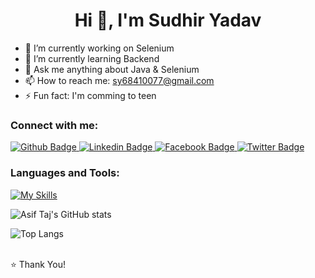  <h1 align="center">Hi 👋, I'm Sudhir Yadav</h1>

- 🔭 I’m currently working on Selenium 
- 🌱 I’m currently learning Backend
- 💬 Ask me anything about Java & Selenium
- 📫 How to reach me: sy68410077@gmail.com
- ⚡ Fun fact: I'm comming to teen
  
### Connect with me:
<div id="badges">
  <a href="https://github.com/Sudhir3456/-Sudhir3456">
    <img src="https://img.shields.io/badge/Github-white?style=for-the-badge&logo=Github&logoColor=black" alt="Github Badge"/>
  </a>
  <a href="https://www.linkedin.com/in/sudhir-kumar-yadav-62a39a249">
    <img src="https://img.shields.io/badge/LinkedIn-0077B5?style=for-the-badge&logo=linkedin&logoColor=white" alt="Linkedin Badge"/>
  </a>
   <a href="https://fb.com/aaxiftaj">
    <img src="https://img.shields.io/badge/Facebook-blue?style=for-the-badge&logo=facebook&logoColor=white" alt="Facebook Badge"/>
  </a>
   <a href="https://twitter.com/axiftaj">
    <img src="https://img.shields.io/badge/Twitter-blue?style=for-the-badge&logo=twitter&logoColor=white" alt="Twitter Badge"/>
  </a>
</div>

### Languages and Tools:
[![My Skills](https://skillicons.dev/icons?i=java,html,github,git,postman,xd&perline=5)](https://skillicons.dev)

![Asif Taj's GitHub stats](https://github-readme-stats.vercel.app/api?username=Sudhir3456&show_icons=true&theme=dark)

![Top Langs](https://github-readme-stats.vercel.app/api/top-langs/?username=Sudhir3456&theme=dark)



<br>
⭐️ Thank You!
